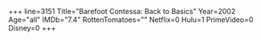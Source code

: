 +++
line=3151
Title="Barefoot Contessa: Back to Basics"
Year=2002
Age="all"
IMDb="7.4"
RottenTomatoes=""
Netflix=0
Hulu=1
PrimeVideo=0
Disney=0
+++

